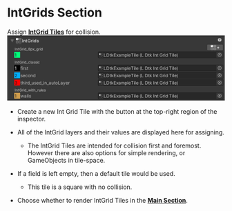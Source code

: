 # IntGrids Section

Assign [**IntGrid Tiles**](../Topics/topic_IntGridTile.md) for collision.  
![Section](../../images/img_Unity_Section_IntGrids.png)

- Create a new Int Grid Tile with the button at the top-right region of the inspector. 

- All of the IntGrid layers and their values are displayed here for assigning.
  - The IntGrid Tiles are intended for collision first and foremost.  
    However there are also options for simple rendering, or GameObjects in tile-space.

- If a field is left empty, then a default tile would be used.
  - This tile is a square with no collision.

- Choose whether to render IntGrid Tiles in the [**Main Section**](topic_Section_Main.md).